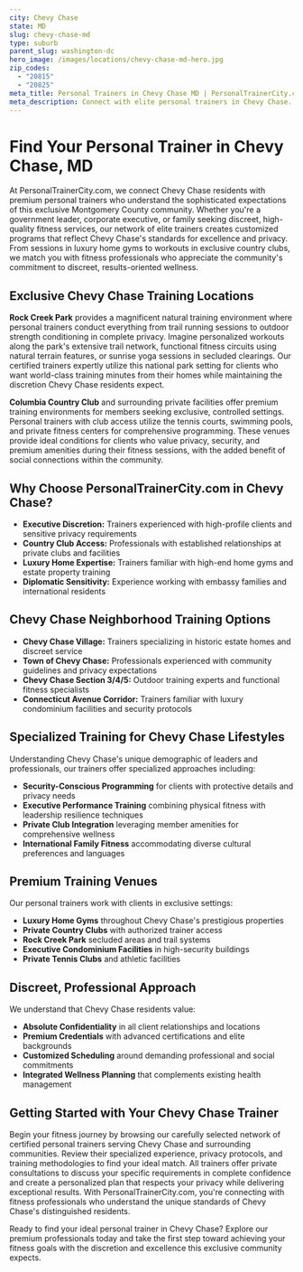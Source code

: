 ```yaml
---
city: Chevy Chase
state: MD
slug: chevy-chase-md
type: suburb
parent_slug: washington-dc
hero_image: /images/locations/chevy-chase-md-hero.jpg
zip_codes:
  - "20815"
  - "20825"
meta_title: Personal Trainers in Chevy Chase MD | PersonalTrainerCity.com
meta_description: Connect with elite personal trainers in Chevy Chase. Find premium fitness coaches for one-on-one training in luxury homes, private clubs, and neighborhood parks.
---
```


# Find Your Personal Trainer in Chevy Chase, MD

At PersonalTrainerCity.com, we connect Chevy Chase residents with premium personal trainers who understand the sophisticated expectations of this exclusive Montgomery County community. Whether you're a government leader, corporate executive, or family seeking discreet, high-quality fitness services, our network of elite trainers creates customized programs that reflect Chevy Chase's standards for excellence and privacy. From sessions in luxury home gyms to workouts in exclusive country clubs, we match you with fitness professionals who appreciate the community's commitment to discreet, results-oriented wellness.

## Exclusive Chevy Chase Training Locations

**Rock Creek Park** provides a magnificent natural training environment where personal trainers conduct everything from trail running sessions to outdoor strength conditioning in complete privacy. Imagine personalized workouts along the park's extensive trail network, functional fitness circuits using natural terrain features, or sunrise yoga sessions in secluded clearings. Our certified trainers expertly utilize this national park setting for clients who want world-class training minutes from their homes while maintaining the discretion Chevy Chase residents expect.

**Columbia Country Club** and surrounding private facilities offer premium training environments for members seeking exclusive, controlled settings. Personal trainers with club access utilize the tennis courts, swimming pools, and private fitness centers for comprehensive programming. These venues provide ideal conditions for clients who value privacy, security, and premium amenities during their fitness sessions, with the added benefit of social connections within the community.

## Why Choose PersonalTrainerCity.com in Chevy Chase?

*   **Executive Discretion:** Trainers experienced with high-profile clients and sensitive privacy requirements
*   **Country Club Access:** Professionals with established relationships at private clubs and facilities
*   **Luxury Home Expertise:** Trainers familiar with high-end home gyms and estate property training
*   **Diplomatic Sensitivity:** Experience working with embassy families and international residents

## Chevy Chase Neighborhood Training Options

- **Chevy Chase Village:** Trainers specializing in historic estate homes and discreet service
- **Town of Chevy Chase:** Professionals experienced with community guidelines and privacy expectations
- **Chevy Chase Section 3/4/5:** Outdoor training experts and functional fitness specialists
- **Connecticut Avenue Corridor:** Trainers familiar with luxury condominium facilities and security protocols

## Specialized Training for Chevy Chase Lifestyles

Understanding Chevy Chase's unique demographic of leaders and professionals, our trainers offer specialized approaches including:

*   **Security-Conscious Programming** for clients with protective details and privacy needs
*   **Executive Performance Training** combining physical fitness with leadership resilience techniques
*   **Private Club Integration** leveraging member amenities for comprehensive wellness
*   **International Family Fitness** accommodating diverse cultural preferences and languages

## Premium Training Venues

Our personal trainers work with clients in exclusive settings:
- **Luxury Home Gyms** throughout Chevy Chase's prestigious properties
- **Private Country Clubs** with authorized trainer access
- **Rock Creek Park** secluded areas and trail systems
- **Executive Condominium Facilities** in high-security buildings
- **Private Tennis Clubs** and athletic facilities

## Discreet, Professional Approach

We understand that Chevy Chase residents value:
- **Absolute Confidentiality** in all client relationships and locations
- **Premium Credentials** with advanced certifications and elite backgrounds
- **Customized Scheduling** around demanding professional and social commitments
- **Integrated Wellness Planning** that complements existing health management

## Getting Started with Your Chevy Chase Trainer

Begin your fitness journey by browsing our carefully selected network of certified personal trainers serving Chevy Chase and surrounding communities. Review their specialized experience, privacy protocols, and training methodologies to find your ideal match. All trainers offer private consultations to discuss your specific requirements in complete confidence and create a personalized plan that respects your privacy while delivering exceptional results. With PersonalTrainerCity.com, you're connecting with fitness professionals who understand the unique standards of Chevy Chase's distinguished residents.

Ready to find your ideal personal trainer in Chevy Chase? Explore our premium professionals today and take the first step toward achieving your fitness goals with the discretion and excellence this exclusive community expects.